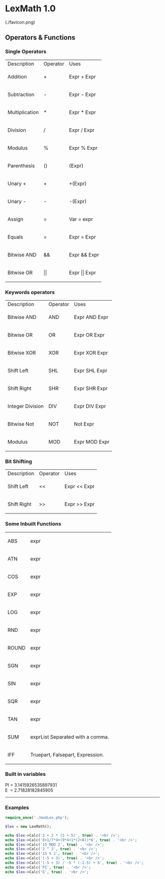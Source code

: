 # LexMath  1.0

(./favicon.png)
<h2>Operators &amp; Functions</h2>
<h3>Single Operators</h3>
<table class="table">
	<tbody>
		<tr>
			<td class="table__heading">
				Description
			</td>
			<td class="table__heading">
				Operator
			</td>
			<td class="table__heading">
				Uses
			</td>
		</tr>
		<tr>
			<td class="table__content">
				<p>Addition</p>
			</td>
			<td class="table__content">
				<p>+</p>
			</td>
			<td class="table__content">
				<p>Expr + Expr</p>
			</td>
		</tr>
		<tr>
			<td class="table__content">
				<p>Subtraction</p>
			</td>
			<td class="table__content">
				<p>-</p>
			</td>
			<td class="table__content">
				<p>Expr - Expr</p>
			</td>
		</tr>
		<tr>
			<td class="table__content">
				<p>Multiplication</p>
			</td>
			<td class="table__content">
				<p>*</p>
			</td>
			<td class="table__content">
				<p>Expr * Expr</p>
			</td>
		</tr>
		<tr>
			<td class="table__content">
				<p>Division</p>
			</td>
			<td class="table__content">
				<p>/</p>
			</td>
			<td class="table__content">
				<p>Expr / Expr</p>
			</td>
		</tr>
		<tr>
			<td class="table__content">
				<p>Modulus</p>
			</td>
			<td class="table__content">
				<p>%</p>
			</td>
			<td class="table__content">
				<p>Expr % Expr</p>
			</td>
		</tr>
		<tr>
			<td class="table__content">
				<p>Parenthesis</p>
			</td>
			<td class="table__content">
				<p>()</p>
			</td>
			<td class="table__content">
				<p>(Expr)</p>
			</td>
		</tr>
		<tr>
			<td class="table__content">
				<p>Unary +</p>
			</td>
			<td class="table__content">
				<p>+</p>
			</td>
			<td class="table__content">
				<p>+(Expr)</p>
			</td>
		</tr>
		<tr>
			<td class="table__content">
				<p>Unary -</p>
			</td>
			<td class="table__content">
				<p>-</p>
			</td>
			<td class="table__content">
				<p>-(Expr)</p>
			</td>
		</tr>
		<tr>
			<td class="table__content">
				<p>Assign</p>
			</td>
			<td class="table__content">
				<p>=</p>
			</td>
			<td class="table__content">
				<p>Var = expr</p>
			</td>
		</tr>
		<tr>
			<td class="table__content">
				<p>Equals</p>
			</td>
			<td class="table__content">
				<p>=</p>
			</td>
			<td class="table__content">
				<p>Expr = Expr</p>
			</td>
		</tr>
		<tr>
			<td class="table__content">
				<p>Bitwise AND</p>
			</td>
			<td class="table__content">
				<p>&amp;&amp;</p>
			</td>
			<td class="table__content">
				<p>Expr &amp;&amp; Expr</p>
			</td>
		</tr>
		<tr>
			<td class="table__content">
				<p>Bitwise OR</p>
			</td>
			<td class="table__content">
				<p>||</p>
			</td>
			<td class="table__content">
				<p>Expr || Expr</p>
			</td>
		</tr>
	</tbody>
</table>
<h3>Keywords operators</h3>
<table class="table">
	<tbody>
		<tr>
			<td class="table__heading">
				Description
			</td>
			<td class="table__heading">
				Operator
			</td>
			<td class="table__heading">
				Uses
			</td>
		</tr>
		<tr>
			<td class="table__content">
				<p>Bitwise AND</p>
			</td>
			<td class="table__content">
				<p>AND</p>
			</td>
			<td class="table__content">
				<p>Expr AND Expr</p>
			</td>
		</tr>
		<tr>
			<td class="table__content">
				<p>Bitwise OR</p>
			</td>
			<td class="table__content">
				<p>OR</p>
			</td>
			<td class="table__content">
				<p>Expr OR Expr</p>
			</td>
		</tr>
		<tr>
			<td class="table__content">
				<p>Bitwise XOR</p>
			</td>
			<td class="table__content">
				<p>XOR</p>
			</td>
			<td class="table__content">
				<p>Expr XOR Expr</p>
			</td>
		</tr>
		<tr>
			<td class="table__content">
				<p>Shift Left</p>
			</td>
			<td class="table__content">
				<p>SHL</p>
			</td>
			<td class="table__content">
				<p>Expr SHL Expr</p>
			</td>
		</tr>
		<tr>
			<td class="table__content">
				<p>Shift Right</p>
			</td>
			<td class="table__content">
				<p>SHR</p>
			</td>
			<td class="table__content">
				<p>Expr SHR Expr</p>
			</td>
		</tr>
		<tr>
			<td class="table__content">
				<p>Integer Division</p>
			</td>
			<td class="table__content">
				<p>DIV</p>
			</td>
			<td class="table__content">
				<p>Expr DIV Expr</p>
			</td>
		</tr>
		<tr>
			<td class="table__content">
				<p>Bitwise Not</p>
			</td>
			<td class="table__content">
				<p>NOT</p>
			</td>
			<td class="table__content">
				<p>Not Expr</p>
			</td>
		</tr>
		<tr>
			<td class="table__content">
				<p>Modulus</p>
			</td>
			<td class="table__content">
				<p>MOD</p>
			</td>
			<td class="table__content">
				<p>Expr MOD Expr</p>
			</td>
		</tr>
	</tbody>
</table>
<h3>Bit Shifting</h3>
<table class="table">
	<tbody>
		<tr>
			<td class="table__heading">
				Description
			</td>
			<td class="table__heading">
				Operator
			</td>
			<td class="table__heading">
				Uses
			</td>
		</tr>
		<tr>
			<td class="table__content">
				<p>Shift Left</p>
			</td>
			<td class="table__content">
				<p>&lt;&lt;&nbsp;</p>
			</td>
			<td class="table__content">
				<p>Expr &lt;&lt; Expr</p>
			</td>
		</tr>
		<tr>
			<td class="table__content">
				<p>Shift Right</p>
			</td>
			<td class="table__content">
				<p>&gt;&gt;&nbsp;</p>
			</td>
			<td class="table__content">
				<p>Expr &gt;&gt; Expr</p>
			</td>
		</tr>
	</tbody>
</table>
<h3>Some Inbuilt Functions</h3>
<table class="table">
	<tbody>
		<tr>
			<td class="table__content">
				<p>ABS</p>
			</td>
			<td class="table__content">
				<p>expr</p>
			</td>
		</tr>
		<tr>
			<td class="table__content">
				<p>ATN</p>
			</td>
			<td class="table__content">
				<p>expr</p>
			</td>
		</tr>
		<tr>
			<td class="table__content">
				<p>COS</p>
			</td>
			<td class="table__content">
				<p>expr</p>
			</td>
		</tr>
		<tr>
			<td class="table__content">
				<p>EXP</p>
			</td>
			<td class="table__content">
				<p>expr</p>
			</td>
		</tr>
		<tr>
			<td class="table__content">
				<p>LOG</p>
			</td>
			<td class="table__content">
				<p>expr</p>
			</td>
		</tr>
		<tr>
			<td class="table__content">
				<p>RND</p>
			</td>
			<td class="table__content">
				<p>expr</p>
			</td>
		</tr>
		<tr>
			<td class="table__content">
				<p>ROUND</p>
			</td>
			<td class="table__content">
				<p>expr</p>
			</td>
		</tr>
		<tr>
			<td class="table__content">
				<p>SGN</p>
			</td>
			<td class="table__content">
				<p>expr</p>
			</td>
		</tr>
		<tr>
			<td class="table__content">
				<p>SIN</p>
			</td>
			<td class="table__content">
				<p>expr</p>
			</td>
		</tr>
		<tr>
			<td class="table__content">
				<p>SQR</p>
			</td>
			<td class="table__content">
				<p>expr</p>
			</td>
		</tr>
		<tr>
			<td class="table__content">
				<p>TAN</p>
			</td>
			<td class="table__content">
				<p>expr</p>
			</td>
		</tr>
		<tr>
			<td class="table__content">
				<p>SUM</p>
			</td>
			<td class="table__content">
				<p>exprList Separated with a comma.</p>
			</td>
		</tr>
		<tr>
			<td class="table__content">
				<p>IFF</p>
			</td>
			<td class="table__content">
				<p>Truepart, Falsepart, Expression.</p>
			</td>
		</tr>
	</tbody>
</table>	
<h3>Built in variables</h3>
PI = 3.1415926535897931<br />
E&nbsp; = 2.71828182845905
<hr>
<h3>Examples</h3>

```php
require_once('./modLex.php');

$lex = new LexMath();

echo $lex->Calc('2 + 2 * (5 + 5)', true) . '<br />';
echo $lex->Calc('8+1/7*4+(9*4+1*(2+8))*6', true) . '<br />';
echo $lex->Calc('15 MOD 2', true) . '<br />';
echo $lex->Calc('2 ^ 2', true) . '<br />';
echo $lex->Calc('15 % 2', true) . '<br />';
echo $lex->Calc('(-5 + 3)', true) . '<br />';
echo $lex->Calc('(-5 + 3) / -5 * (-2.5) + 6', true) . '<br />';
echo $lex->Calc('PI', true) . '<br />';
echo $lex->Calc('E', true) . '<br />';
```
